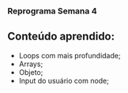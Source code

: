### Reprograma Semana 4

## Conteúdo aprendido:

- Loops com mais profundidade;
- Arrays;
- Objeto;
- Input do usuário com node;
